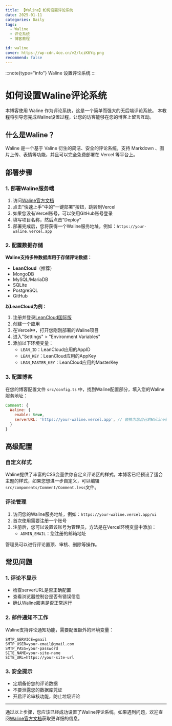 ```yaml
---
title: 【Waline】如何设置评论系统
date: 2025-01-11
categories: Daily
tags: 
  - Waline
  - 评论系统
  - 博客教程

id: waline
cover: https://wp-cdn.4ce.cn/v2/lciK6Yq.png
recommend: false
---
```


:::note{type="info"}
 Waline 设置评论系统
:::


# 如何设置Waline评论系统

 本博客使用 Waline 作为评论系统，这是一个简单而强大的无后端评论系统。 本教程将引导您完成Waline设置过程，让您的访客能够在您的博客上留言互动。

## 什么是Waline？

 Waline 是一个基于 Valine 衍生的简洁、安全的评论系统，支持 Markdown 、图片上传、表情等功能，并且可以完全免费部署在 Vercel 等平台上。

## 部署步骤

###  1. 部署Waline服务端

1. 访问[Waline官方文档](https://waline.js.org/guide/get-started.html)
2. 点击"快速上手"中的"一键部署"按钮，跳转到Vercel
3. 如果您没有Vercel账号，可以使用GitHub账号登录
4. 填写项目名称，然后点击"Deploy"
5. 部署完成后，您将获得一个Waline服务地址，例如：`https://your-waline.vercel.app`

### 2. 配置数据存储

**Waline支持多种数据库用于存储评论数据：**

- **LeanCloud**（推荐）
- MongoDB
- MySQL/MariaDB
- SQLite
- PostgreSQL
- GitHub

**以LeanCloud为例：**

1. 注册并登录[LeanCloud国际版](https://leancloud.app/)
2. 创建一个应用
3. 在Vercel中，打开您刚刚部署的Waline项目
4. 进入"Settings" > "Environment Variables"
5. 添加以下环境变量：
   - `LEAN_ID`：LeanCloud应用的AppID
   - `LEAN_KEY`：LeanCloud应用的AppKey
   - `LEAN_MASTER_KEY`：LeanCloud应用的MasterKey

### 3. 配置博客

在您的博客配置文件 `src/config.ts` 中，找到Waline配置部分，填入您的Waline服务地址：

```js
Comment: {
  Waline: {
    enable: true,
    serverURL: 'https://your-waline.vercel.app', // 替换为您自己的Waline服务地址
  }
}
```

## 高级配置

### 自定义样式

Waline提供了丰富的CSS变量供你自定义评论区的样式。本博客已经预设了适合主题的样式，如果您想进一步自定义，可以编辑`src/components/Comment/Comment.less`文件。

### 评论管理

1. 访问您的Waline服务地址，例如：`https://your-waline.vercel.app/ui`
2. 首次使用需要注册一个账号
3. 注册后，您可以设置该账号为管理员，方法是在Vercel环境变量中添加：
   - `ADMIN_EMAIL`：您注册的邮箱地址

管理员可以进行评论置顶、审核、删除等操作。

## 常见问题

### 1. 评论不显示

- 检查serverURL是否正确配置
- 查看浏览器控制台是否有错误信息
- 确认Waline服务是否正常运行

### 2. 邮件通知不工作

Waline支持评论通知功能，需要配置额外的环境变量：

```
SMTP_SERVICE=gmail
SMTP_USER=your-email@gmail.com
SMTP_PASS=your-password
SITE_NAME=your-site-name
SITE_URL=https://your-site-url
```

### 3. 安全提示


- 定期备份您的评论数据
- 不要泄露您的数据库凭证
- 开启评论审核功能，防止垃圾评论

---

通过以上步骤，您应该已经成功设置了Waline评论系统。如果遇到问题，欢迎查阅[Waline官方文档](https://waline.js.org/)获取更详细的信息。 